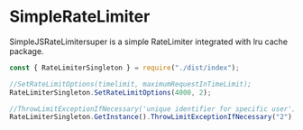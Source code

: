 # SimpleRateLimiter

SimpleJSRateLimitersuper is a simple RateLimiter integrated with lru cache package.

```js
const { RateLimiterSingleton } = require("./dist/index");

//SetRateLimitOptions(timelimit, maximumRequestInTimeLimit);
RateLimiterSingleton.SetRateLimitOptions(4000, 2);

//ThrowLimitExceptionIfNecessary('unique identifier for specific user')
RateLimiterSingleton.GetInstance().ThrowLimitExceptionIfNecessary("2");
```
